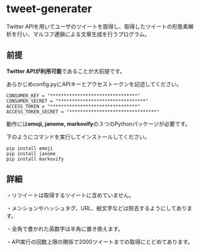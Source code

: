 # tweet-generater

Twitter APIを用いてユーザのツイートを取得し、取得したツイートの形態素解析を行い、マルコフ連鎖による文章生成を行うプログラム。

## 前提

**Twitter APIが利用可能**であることが大前提です。

あらかじめconfig.pyにAPIキーとアクセストークンを記述してください。
```
CONSUMER_KEY = "********************************"
CONSUMER_SECRET = "********************************"
ACCESS_TOKEN = "********************************"
ACCESS_TOKEN_SECRET = "********************************"
```

動作には**emoji, janome, markovify**の３つのPythonパッケージが必要です。

下のようにコマンドを実行してインストールしてください。
```
pip install emoji
pip install janome
pip install markovify
```

## 詳細

・リツイートは取得するツイートに含めていません。

・メンションやハッシュタグ、URL、絵文字などは除去するようにしてあります。

・全角で書かれた英数字は半角に置き換えます。

・API実行の回数上限の関係で2000ツイートまでの取得にとどめてあります。

